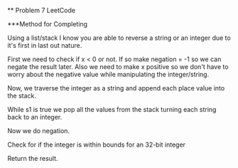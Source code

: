 ** Problem 7 LeetCode

***Method for Completing

Using a list/stack I know you are able to reverse a string or an integer due to it's 
first in last out nature.

First we need to check if x < 0 or not.
    If so make negation = -1 so we can negate the result later.
    Also we need to make x positive so we don't have to worry about
    the negative value while manipulating the integer/string.

Now, we traverse the integer as a string and append each place value
into the stack.

While s1 is true we pop all the values from the stack
turning each string back to an integer.

Now we do negation.

Check for if the integer is within bounds for an 32-bit integer

Return the result.
